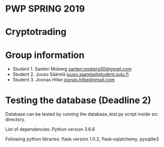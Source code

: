 # PWP SPRING 2019
# Cryptotrading
# Group information
* Student 1. Santeri Moberg santeri.moberg30@gmail.com
* Student 2. Juuso Säärelä juuso.saarela@student.oulu.fi
* Student 3. Joonas Hilke joonas.hilke@gmail.com

# Testing the database (Deadline 2)
Database can be tested by running the database_test.py script inside src directory.

List of dependencies:
Python version 3.6.8

Following python libraries:
flask version 1.0.2, flask-sqlalchemy, pysqlite3

